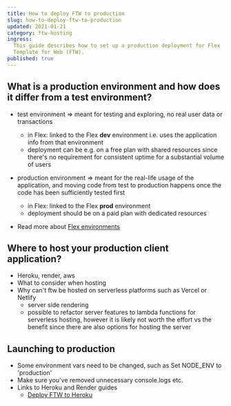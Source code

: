 ```yaml
---
title: How to deploy FTW to production
slug: how-to-deploy-ftw-to-production
updated: 2021-01-21
category: ftw-hosting
ingress:
  This guide describes how to set up a production deployment for Flex
  Template for Web (FTW).
published: true
---
```


## What is a production environment and how does it differ from a test environment?

- test environment => meant for testing and exploring, no real user data
  or transactions
  - in Flex: linked to the Flex **dev** environment i.e. uses the
    application info from that environment
  - deployment can be e.g. on a free plan with shared resources since
    there's no requirement for consistent uptime for a substantial
    volume of users
- production environment => meant for the real-life usage of the
  application, and moving code from test to production happens once the
  code has been sufficiently tested first

  - in Flex: linked to the Flex **prod** environment
  - deployment should be on a paid plan with dedicated resources

- Read more about [Flex environments](/concepts/flex-environments/)

## Where to host your production client application?

- Heroku, render, aws
- What to consider when hosting
- Why can't ftw be hosted on serverless platforms such as Vercel or
  Netlify
  - server side rendering
  - possible to refactor server features to lambda functions for
    serverless hosting, however it is likely not worth the effort vs the
    benefit since there are also options for hosting the server

## Launching to production

- Some environment vars need to be changed, such as Set NODE_ENV to
  'production'
- Make sure you've removed unnecessary console.logs etc.
- Links to Heroku and Render guides
  - [Deploy FTW to Heroku](/ftw/how-to-deploy-ftw-to-heroku/)
